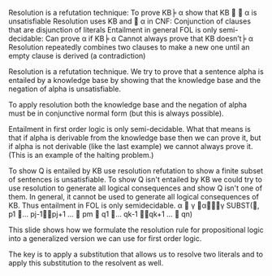 ﻿Resolution is a refutation technique:
To prove KB╞  α  show that KB   α  is unsatisfiable
Resolution uses KB and  α  in CNF:
Conjunction of clauses that are disjunction of literals
Entailment in general FOL is only semi-decidable:
Can prove α if KB╞  α 
Cannot always prove that KB doesn’t╞  α 
Resolution repeatedly combines two clauses to make a new one until an empty clause is derived (a contradiction)


Resolution is a refutation technique.  We try to prove that a sentence alpha is entailed by a knowledge base by showing that the knowledge base and the negation of alpha is unsatisfiable.

To apply resolution both the knowledge base and the negation of alpha must be in conjunctive normal form (but this is always possible).

Entailment in first order logic is only semi-decidable.  What that means is that if alpha is derivable from the knowledge base then we can prove it, but if alpha is not derivable (like the last example) we cannot always prove it.  (This is an example of the halting problem.)

To show Q is entailed by KB use resolution refutation to show a finite subset of sentences is unsatisfiable.
To show Q isn't entailed by KB we could try to use resolution to generate all logical consequences and show Q isn't one of them. In general, it cannot be used to generate all logical consequences of KB. Thus entailment in FOL is only semidecidable.
α  γ
αγ
SUBST(, p1 … pj-1pj+1 …  pm  q1 … qk-1 qk+1 …  qn)

This slide shows how we formulate the resolution rule for propositional logic into a generalized version we can use for first order logic.

The key is to apply a substitution that allows us to resolve two literals and to apply this substitution to the resolvent as well.